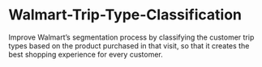 # Walmart-Trip-Type-Classification

Improve Walmart’s segmentation process by classifying the customer trip types based on the product purchased in that visit, so that it creates the best shopping experience for every customer.
